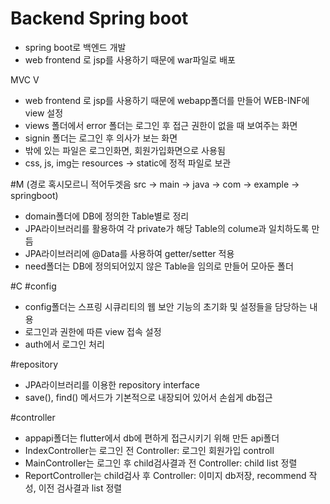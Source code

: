 # Backend Spring boot

* spring boot로 백엔드 개발
* web frontend 로 jsp를 사용하기 때문에 war파일로 배포

MVC
V
* web frontend 로 jsp를 사용하기 때문에 webapp폴더를 만들어 WEB-INF에 view 설정
* views 폴더에서 error 폴더는 로그인 후 접근 권한이 없을 때 보여주는 화면
* signin 폴더는 로그인 후 의사가 보는 화면
* 밖에 있는 파일은 로그인화면, 회원가입화면으로 사용됨
* css, js, img는 resources -> static에 정적 파일로 보관

#M (경로 혹시모르니 적어두겟음 src -> main -> java -> com -> example -> springboot)
* domain폴더에 DB에 정의한 Table별로 정리
* JPA라이브러리를 활용하여 각 private가 해당 Table의 colume과 일치하도록 만듬
* JPA라이브러리에 @Data를 사용하여 getter/setter 적용
* need폴더는 DB에 정의되어있지 않은 Table을 임의로 만들어 모아둔 폴더

#C
#config
* config폴더는 스프링 시큐리티의 웹 보안 기능의 초기화 및 설정들을 담당하는 내용
* 로그인과 권한에 따른 view 접속 설정
* auth에서 로그인 처리

#repository
* JPA라이브러리를 이용한 repository interface
* save(), find() 메서드가 기본적으로 내장되어 있어서 손쉽게 db접근

#controller
* appapi폴더는 flutter에서 db에 편하게 접근시키기 위해 만든 api폴더
* IndexController는 로그인 전 Controller: 로그인 회원가입 controll
* MainController는 로그인 후 child검사결과 전 Controller: child list 정렬
* ReportController는 child검사 후 Controller: 이미지 db저장, recommend 작성, 이전 검사결과 list 정렬

